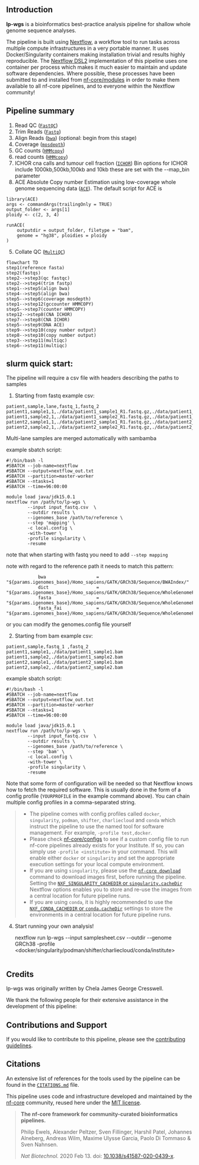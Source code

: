 ## Introduction

**lp-wgs** is a bioinformatics best-practice analysis pipeline for shallow whole genome sequence analyses.

The pipeline is built using [Nextflow](https://www.nextflow.io), a workflow tool to run tasks across multiple compute infrastructures in a very portable manner. It uses Docker/Singularity containers making installation trivial and results highly reproducible. The [Nextflow DSL2](https://www.nextflow.io/docs/latest/dsl2.html) implementation of this pipeline uses one container per process which makes it much easier to maintain and update software dependencies. Where possible, these processes have been submitted to and installed from [nf-core/modules](https://github.com/nf-core/modules) in order to make them available to all nf-core pipelines, and to everyone within the Nextflow community!

## Pipeline summary

1. Read QC ([`FastQC`](https://www.bioinformatics.babraham.ac.uk/projects/fastqc/))
2. Trim Reads ([`Fastp`](https://github.com/OpenGene/fastp))
3. Align Reads ([`bwa`](https://github.com/lh3/bwa)) (optional: begin from this stage)
4. Coverage ([`mosdepth`](https://github.com/brentp/mosdepth))
5. GC counts ([`HMMcopy`](http://compbio.bccrc.ca/software/hmmcopy/))
6. read counts ([`HMMcopy`](http://compbio.bccrc.ca/software/hmmcopy/))
7. ICHOR cna calls and tumour cell fraction ([`ICHOR`](https://github.com/broadinstitute/ichorCNA/wiki))
Bin options for ICHOR include 1000kb,500kb,100kb and 10kb these are set with the --map_bin parameter
8. ACE Absolute Copy number Estimation using low-coverage whole genome sequencing data ([`ACE`](https://github.com/tgac-vumc/ACE)). The default script for ACE is 
```
library(ACE)
args <- commandArgs(trailingOnly = TRUE)
output_folder <- args[1]
ploidy <- c(2, 3, 4)

runACE(
    outputdir = output_folder, filetype = "bam",
    genome = "hg38", ploidies = ploidy
)
```
5. Collate QC ([`MultiQC`](http://multiqc.info/))


```mermaid
flowchart TD
step1(reference fasta)
step2(fastqs)
step2-->step3(qc fastqc)
step2-->step4(trim fastp)
step1-->step5(align bwa)
step4-->step5(align bwa)
step5-->step6(coverage mosdepth)
step1-->step12(gccounter HMMCOPY)
step5-->step7(counter HMMCOPY)
step12-->step8(CNA ICHOR)
step7-->step8(CNA ICHOR)
step5-->step9(DNA ACE)
step9-->step10(copy number output)
step8-->step10(copy number output)
step3-->step11(multiqc)
step6-->step11(multiqc)
```

## slurm quick start:

The pipeline will require a csv file with headers describing the paths to samples

1. Starting from fastq example csv:
```
patient,sample,lane,fastq_1,fastq_2
patient1,sample1,1,./data/patient1_sample1_R1.fastq.gz,./data/patient1_sample1_R2.fastq.gz
patient1,sample2,1,./data/patient1_sample2_R1.fastq.gz,./data/patient1_sample2_R2.fastq.gz
patient2,sample1,1,./data/patient2_sample1_R1.fastq.gz,./data/patient2_sample1_R2.fastq.gz
patient2,sample2,1,./data/patient2_sample2_R1.fastq.gz,./data/patient2_sample2_R2.fastq.gz
```
Multi-lane samples are merged automatically with sambamba

example sbatch script:
```
#!/bin/bash -l
#SBATCH --job-name=nextflow
#SBATCH --output=nextflow_out.txt
#SBATCH --partition=master-worker
#SBATCH --ntasks=1
#SBATCH --time=96:00:00

module load java/jdk15.0.1
nextflow run /path/to/lp-wgs \
		--input input_fastq.csv  \
		--outdir results \
		--igenomes_base /path/to/reference \
		--step 'mapping' \
		-c local.config \
		-with-tower \
		-profile singularity \
		-resume
 ```
 note that when starting with fastq you need to add `--step mapping`
 
 note with regard to the reference path it needs to match this pattern:
```
            bwa                   = "${params.igenomes_base}/Homo_sapiens/GATK/GRCh38/Sequence/BWAIndex/"
            dict                  = "${params.igenomes_base}/Homo_sapiens/GATK/GRCh38/Sequence/WholeGenomeFasta/Homo_sapiens_assembly38.dict"
            fasta                 = "${params.igenomes_base}/Homo_sapiens/GATK/GRCh38/Sequence/WholeGenomeFasta/Homo_sapiens_assembly38.fasta"
            fasta_fai             = "${params.igenomes_base}/Homo_sapiens/GATK/GRCh38/Sequence/WholeGenomeFasta/Homo_sapiens_assembly38.fasta.fai"
```
or you can modify the genomes.config file yourself


2. Starting from bam example csv:
```
patient,sample,fastq_1 ,fastq_2
patient1,sample1,./data/patient1_sample1.bam
patient1,sample2,./data/patient1_sample2.bam
patient2,sample1,./data/patient2_sample1.bam
patient2,sample2,./data/patient2_sample2.bam
```
example sbatch script:
```
#!/bin/bash -l
#SBATCH --job-name=nextflow
#SBATCH --output=nextflow_out.txt
#SBATCH --partition=master-worker
#SBATCH --ntasks=1
#SBATCH --time=96:00:00

module load java/jdk15.0.1
nextflow run /path/to/lp-wgs \
		--input input_fastq.csv  \
		--outdir results \
		--igenomes_base /path/to/reference \
		--step 'bam' \
		-c local.config \
		-with-tower \
		-profile singularity \
		-resume
 ```

   Note that some form of configuration will be needed so that Nextflow knows how to fetch the required software. This is usually done in the form of a config profile (`YOURPROFILE` in the example command above). You can chain multiple config profiles in a comma-separated string.

   > - The pipeline comes with config profiles called `docker`, `singularity`, `podman`, `shifter`, `charliecloud` and `conda` which instruct the pipeline to use the named tool for software management. For example, `-profile test,docker`.
   > - Please check [nf-core/configs](https://github.com/nf-core/configs#documentation) to see if a custom config file to run nf-core pipelines already exists for your Institute. If so, you can simply use `-profile <institute>` in your command. This will enable either `docker` or `singularity` and set the appropriate execution settings for your local compute environment.
   > - If you are using `singularity`, please use the [`nf-core download`](https://nf-co.re/tools/#downloading-pipelines-for-offline-use) command to download images first, before running the pipeline. Setting the [`NXF_SINGULARITY_CACHEDIR` or `singularity.cacheDir`](https://www.nextflow.io/docs/latest/singularity.html?#singularity-docker-hub) Nextflow options enables you to store and re-use the images from a central location for future pipeline runs.
   > - If you are using `conda`, it is highly recommended to use the [`NXF_CONDA_CACHEDIR` or `conda.cacheDir`](https://www.nextflow.io/docs/latest/conda.html) settings to store the environments in a central location for future pipeline runs.

4. Start running your own analysis!

   nextflow run lp-wgs --input samplesheet.csv --outdir <OUTDIR> --genome GRCh38 -profile <docker/singularity/podman/shifter/charliecloud/conda/institute>
   ```

## Credits

lp-wgs was originally written by Chela James George Cresswell.

We thank the following people for their extensive assistance in the development of this pipeline:

<!-- TODO nf-core: If applicable, make list of people who have also contributed -->

## Contributions and Support

If you would like to contribute to this pipeline, please see the [contributing guidelines](.github/CONTRIBUTING.md).

## Citations

<!-- TODO nf-core: Add citation for pipeline after first release. Uncomment lines below and update Zenodo doi and badge at the top of this file. -->
<!-- If you use  lp-wgs for your analysis, please cite it using the following doi: [10.5281/zenodo.XXXXXX](https://doi.org/10.5281/zenodo.XXXXXX) -->

<!-- TODO nf-core: Add bibliography of tools and data used in your pipeline -->

An extensive list of references for the tools used by the pipeline can be found in the [`CITATIONS.md`](CITATIONS.md) file.

This pipeline uses code and infrastructure developed and maintained by the [nf-core](https://nf-co.re) community, reused here under the [MIT license](https://github.com/nf-core/tools/blob/master/LICENSE).

> **The nf-core framework for community-curated bioinformatics pipelines.**
>
> Philip Ewels, Alexander Peltzer, Sven Fillinger, Harshil Patel, Johannes Alneberg, Andreas Wilm, Maxime Ulysse Garcia, Paolo Di Tommaso & Sven Nahnsen.
>
> _Nat Biotechnol._ 2020 Feb 13. doi: [10.1038/s41587-020-0439-x](https://dx.doi.org/10.1038/s41587-020-0439-x).
